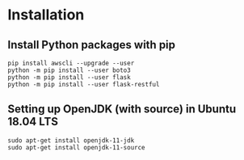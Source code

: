 # Installation

## Install Python packages with pip
```shell
pip install awscli --upgrade --user
python -m pip install --user boto3
python -m pip install --user flask
python -m pip install --user flask-restful

```

## Setting up OpenJDK (with source) in Ubuntu 18.04 LTS
```shell
sudo apt-get install openjdk-11-jdk
sudo apt-get install openjdk-11-source
```
